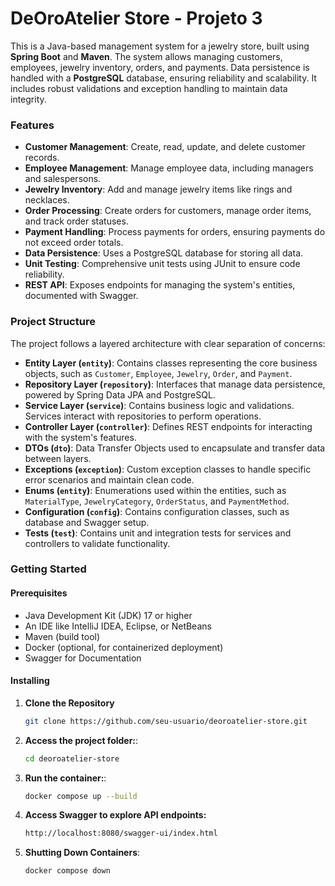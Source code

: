 # DeOroAtelier Store - Projeto 3

This is a Java-based management system for a jewelry store, built using **Spring Boot** and **Maven**. The system allows managing customers, employees, jewelry inventory, orders, and payments. Data persistence is handled with a **PostgreSQL** database, ensuring reliability and scalability. It includes robust validations and exception handling to maintain data integrity.



### Features

- **Customer Management**: Create, read, update, and delete customer records.
- **Employee Management**: Manage employee data, including managers and salespersons.
- **Jewelry Inventory**: Add and manage jewelry items like rings and necklaces.
- **Order Processing**: Create orders for customers, manage order items, and track order statuses.
- **Payment Handling**: Process payments for orders, ensuring payments do not exceed order totals.
- **Data Persistence**: Uses a PostgreSQL database for storing all data.
- **Unit Testing**: Comprehensive unit tests using JUnit to ensure code reliability.
- **REST API**: Exposes endpoints for managing the system's entities, documented with Swagger.

### Project Structure

The project follows a layered architecture with clear separation of concerns:

- **Entity Layer (`entity`)**: Contains classes representing the core business objects, such as `Customer`, `Employee`, `Jewelry`, `Order`, and `Payment`.
- **Repository Layer (`repository`)**: Interfaces that manage data persistence, powered by Spring Data JPA and PostgreSQL.
- **Service Layer (`service`)**: Contains business logic and validations. Services interact with repositories to perform operations.
- **Controller Layer (`controller`)**: Defines REST endpoints for interacting with the system's features.
- **DTOs (`dto`)**: Data Transfer Objects used to encapsulate and transfer data between layers.
- **Exceptions (`exception`)**: Custom exception classes to handle specific error scenarios and maintain clean code.
- **Enums (`entity`)**: Enumerations used within the entities, such as `MaterialType`, `JewelryCategory`, `OrderStatus`, and `PaymentMethod`.
- **Configuration (`config`)**: Contains configuration classes, such as database and Swagger setup.
- **Tests (`test`)**: Contains unit and integration tests for services and controllers to validate functionality.

### Getting Started

#### Prerequisites

- Java Development Kit (JDK) 17 or higher
- An IDE like IntelliJ IDEA, Eclipse, or NetBeans
- Maven (build tool)
- Docker (optional, for containerized deployment)
- Swagger for Documentation

#### Installing

1. **Clone the Repository**

   ```bash
   git clone https://github.com/seu-usuario/deoroatelier-store.git 
2. **Access the project folder:**:
    ```bash
    cd deoroatelier-store
3. **Run the container:**:
    ```bash
    docker compose up --build
4. **Access Swagger to explore API endpoints:**
    ```bash
    http://localhost:8080/swagger-ui/index.html
5. **Shutting Down Containers**:
    ```bash
    docker compose down